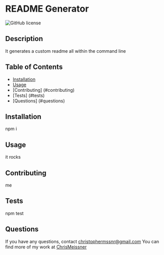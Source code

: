 # README Generator

![GitHub license](https://img.shields.io/badge/license-ISC-blue.svg)

## Description
It generates a custom readme all within the command line

## Table of Contents
* [Installation](#installation)
* [Usage](#usage)
* [Contributing] (#contributing)
* [Tests] (#tests)
* [Questions] (#questions)

## Installation
npm i

## Usage
it rocks

## Contributing
me 

## Tests
npm test

## Questions
If you have any questions, contact christophermssnr@gmail.com
You can find more of my work at [ChrisMeissner](https://github.com/ChrisMeissner)
